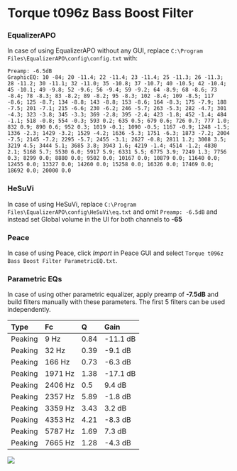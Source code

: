 # Torque t096z Bass Boost Filter

### EqualizerAPO
In case of using EqualizerAPO without any GUI, replace `C:\Program Files\EqualizerAPO\config\config.txt`
with:
```
Preamp: -6.5dB
GraphicEQ: 10 -84; 20 -11.4; 22 -11.4; 23 -11.4; 25 -11.3; 26 -11.3; 28 -11.2; 30 -11.1; 32 -11.0; 35 -10.8; 37 -10.7; 40 -10.5; 42 -10.4; 45 -10.1; 49 -9.8; 52 -9.6; 56 -9.4; 59 -9.2; 64 -8.9; 68 -8.6; 73 -8.4; 78 -8.3; 83 -8.2; 89 -8.2; 95 -8.3; 102 -8.4; 109 -8.5; 117 -8.6; 125 -8.7; 134 -8.8; 143 -8.8; 153 -8.6; 164 -8.3; 175 -7.9; 188 -7.5; 201 -7.1; 215 -6.6; 230 -6.2; 246 -5.7; 263 -5.3; 282 -4.7; 301 -4.3; 323 -3.8; 345 -3.3; 369 -2.8; 395 -2.4; 423 -1.8; 452 -1.4; 484 -1.1; 518 -0.8; 554 -0.3; 593 0.2; 635 0.5; 679 0.6; 726 0.7; 777 1.0; 832 0.9; 890 0.6; 952 0.3; 1019 -0.1; 1090 -0.5; 1167 -0.9; 1248 -1.5; 1336 -2.3; 1429 -3.2; 1529 -4.2; 1636 -5.3; 1751 -6.3; 1873 -7.2; 2004 -7.5; 2145 -7.2; 2295 -5.7; 2455 -3.1; 2627 -0.8; 2811 1.2; 3008 3.5; 3219 4.5; 3444 5.1; 3685 3.8; 3943 1.6; 4219 -1.4; 4514 -1.2; 4830 2.1; 5168 5.7; 5530 6.0; 5917 5.9; 6331 5.5; 6775 3.9; 7249 1.3; 7756 0.3; 8299 0.0; 8880 0.0; 9502 0.0; 10167 0.0; 10879 0.0; 11640 0.0; 12455 0.0; 13327 0.0; 14260 0.0; 15258 0.0; 16326 0.0; 17469 0.0; 18692 0.0; 20000 0.0
```

### HeSuVi
In case of using HeSuVi, replace `C:\Program Files\EqualizerAPO\config\HeSuVi\eq.txt` and omit `Preamp:
-6.5dB` and instead set Global volume in the UI for both channels to **-65**

### Peace
In case of using Peace, click *Import* in Peace GUI and select `Torque t096z Bass Boost Filter ParametricEQ.txt`.

### Parametric EQs
In case of using other parametric equalizer, apply preamp of **-7.5dB** and build filters manually with
these parameters. The first 5 filters can be used independently.

| Type    | Fc      |    Q | Gain     |
|:--------|:--------|:-----|:---------|
| Peaking | 9 Hz    | 0.84 | -11.1 dB |
| Peaking | 32 Hz   | 0.39 | -9.1 dB  |
| Peaking | 166 Hz  | 0.73 | -6.3 dB  |
| Peaking | 1971 Hz | 1.38 | -17.1 dB |
| Peaking | 2406 Hz | 0.5  | 9.4 dB   |
| Peaking | 2357 Hz | 5.89 | -1.8 dB  |
| Peaking | 3359 Hz | 3.43 | 3.2 dB   |
| Peaking | 4353 Hz | 4.21 | -8.3 dB  |
| Peaking | 5787 Hz | 1.69 | 7.3 dB   |
| Peaking | 7665 Hz | 1.28 | -4.3 dB  |

![](https://raw.githubusercontent.com/jaakkopasanen/AutoEq/master/results/innerfidelity/sbaf-serious/Torque%20t096z%20Bass%20Boost%20Filter/Torque%20t096z%20Bass%20Boost%20Filter.png)